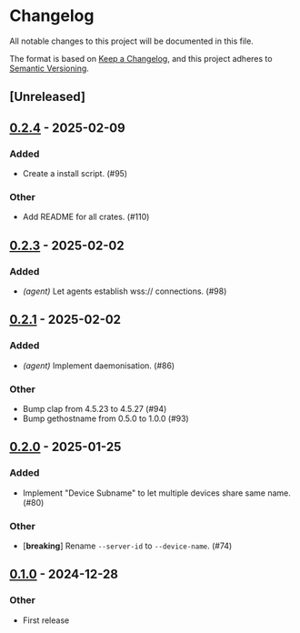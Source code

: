 # Changelog

All notable changes to this project will be documented in this file.

The format is based on [Keep a Changelog](https://keepachangelog.com/en/1.0.0/),
and this project adheres to [Semantic Versioning](https://semver.org/spec/v2.0.0.html).

## [Unreleased]

## [0.2.4](https://github.com/nasa42/webterm/compare/webterm-agent-v0.2.3...webterm-agent-v0.2.4) - 2025-02-09

### Added

- Create a install script. (#95)

### Other

- Add README for all crates. (#110)

## [0.2.3](https://github.com/nasa42/webterm/compare/webterm-agent-v0.2.2...webterm-agent-v0.2.3) - 2025-02-02

### Added

- *(agent)* Let agents establish wss:// connections. (#98)

## [0.2.1](https://github.com/nasa42/webterm/compare/webterm-agent-v0.2.0...webterm-agent-v0.2.1) - 2025-02-02

### Added

- *(agent)* Implement daemonisation. (#86)

### Other

- Bump clap from 4.5.23 to 4.5.27 (#94)
- Bump gethostname from 0.5.0 to 1.0.0 (#93)

## [0.2.0](https://github.com/nasa42/webterm/compare/webterm-agent-v0.1.0...webterm-agent-v0.2.0) - 2025-01-25

### Added

- Implement "Device Subname" to let multiple devices share same name. (#80)

### Other

- [**breaking**] Rename `--server-id` to `--device-name`. (#74)

## [0.1.0](https://github.com/nasa42/webterm/releases/tag/webterm-agent-v0.1.0) - 2024-12-28

### Other

- First release
